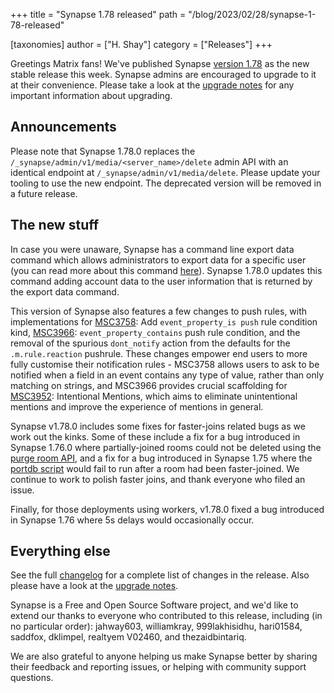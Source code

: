 +++
title = "Synapse 1.78 released"
path = "/blog/2023/02/28/synapse-1-78-released"

[taxonomies]
author = ["H. Shay"]
category = ["Releases"]
+++

Greetings Matrix fans! We've published Synapse [version 1.78](https://github.com/matrix-org/synapse/releases/tag/v1.78.0)
as the new stable release this week. Synapse admins are encouraged to upgrade
to it at their convenience. Please take a look at the [upgrade notes](https://matrix-org.github.io/synapse/v1.78/upgrade.html#upgrading-to-v1780)
for any important information about upgrading.

<!-- more -->

## Announcements

Please note that Synapse 1.78.0 replaces the `/_synapse/admin/v1/media/<server_name>/delete` admin API with an identical
endpoint at `/_synapse/admin/v1/media/delete`. Please update your tooling to use the new endpoint. The deprecated version
will be removed in a future release.

## The new stuff

In case you were unaware, Synapse has a command line export data command which allows administrators to export data for
a specific user (you can read more about this command [here](https://matrix-org.github.io/synapse/latest/usage/administration/admin_faq.html#how-can-i-export-user-data)).
Synapse 1.78.0 updates this command adding account data to the user information that is returned by the export data command.

This version of Synapse also features a few changes to push rules, with implementations for [MSC3758](https://github.com/matrix-org/matrix-spec-proposals/pull/3758):
Add `event_property_is push` rule condition kind,
[MSC3966](https://github.com/matrix-org/matrix-spec-proposals/pull/3966): `event_property_contains` push rule condition, and the removal of the spurious `dont_notify`
action from the defaults for the `.m.rule.reaction` pushrule. These changes empower end users to more fully customise their
notification rules - MSC3758 allows users to ask to be notified when a field in an event contains any type of value, rather
than only matching on strings, and MSC3966 provides crucial scaffolding for [MSC3952](https://github.com/matrix-org/matrix-spec-proposals/pull/3952): Intentional Mentions,
which aims to eliminate unintentional mentions and improve the experience of mentions in general.

Synapse v1.78.0 includes some fixes for faster-joins related bugs as we work out the kinks. Some of these include a fix
for a bug introduced in Synapse 1.76.0 where partially-joined rooms could not be deleted using the
[purge room API](https://matrix-org.github.io/synapse/latest/admin_api/rooms.html#delete-room-api), and
a fix for a bug introduced in Synapse 1.75 where the [portdb script](https://matrix-org.github.io/synapse/latest/postgres.html#porting-from-sqlite)
would fail to run after a room had been faster-joined. We continue to work to polish faster joins, and thank everyone who
filed an issue.

Finally, for those deployments using workers, v1.78.0 fixed a bug introduced in Synapse 1.76 where 5s delays would
occasionally occur.

## Everything else

See the full [changelog](https://github.com/matrix-org/synapse/releases/tag/v1.78.0) for a
complete list of changes in the release. Also please have a look at the [upgrade
notes](https://matrix-org.github.io/synapse/v1.78/upgrade.html#upgrading-to-v1780).

Synapse is a Free and Open Source Software project, and we'd like to extend our
thanks to everyone who contributed to this release, including (in no particular
order): jahway603, williamkray, 999lakhisidhu, hari01584, saddfox, dklimpel, realtyem
V02460, and thezaidbintariq.

We are also grateful to anyone helping us make Synapse better by sharing their
feedback and reporting issues, or helping with community support questions.
